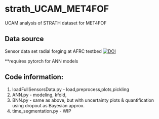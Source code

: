 # strath_UCAM_MET4FOF

UCAM analysis of STRATH dataset for MET4FOF

## Data source 
Sensor data set radial forging at AFRC testbed
[![DOI](https://zenodo.org/badge/DOI/10.5281/zenodo.2573861.svg)](https://doi.org/10.5281/zenodo.2573861)

**requires pytorch for ANN models

## Code information:
1. loadFullSensorsData.py - load,preprocess,plots,pickling
2. ANN.py - modeling, kfold, 
3. BNN.py - same as above, but with uncertainty plots & quantification using dropout as Bayesian approx.
4. time_segmentation.py - WIP
